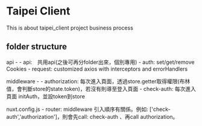 # Taipei Client
This is about taipei_client project business process
## folder structure
api -
    - api:　共用api(之後可再分folder出來，個別專用)
    - auth: set/get/remove Cookies 
    - request: customized axios with interceptors and errorHandlers

middleware -
    - authorization: 每次進入頁面，透過store.getter取得權限(布林值，會判斷store的state.token)，若沒有則導至登入頁面
    - check-auth: 每次進入頁面 initAuth，並設token到store

nuxt.config.js
    - router: middleware 引入順序有關係。例如: ['check-auth','authorization']，則會先call: check-auth 、再call authorization。